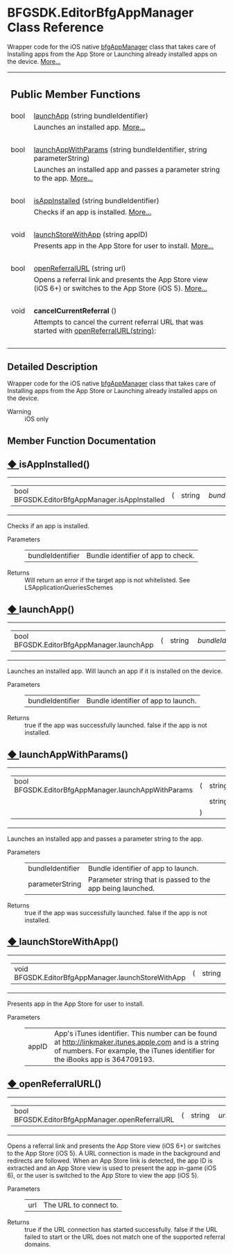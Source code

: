 # BFGSDK.EditorBfgAppManager Class Reference

<div class="contents">Wrapper code for the iOS native <a class="el" href="class_b_f_g_s_d_k_1_1bfg_app_manager.html">bfgAppManager</a> class that takes care of Installing apps from the App Store or Launching already installed apps on the device.    <a href="class_b_f_g_s_d_k_1_1_editor_bfg_app_manager.html#details">More...</a><table class="memberdecls"><tr class="heading"><td colspan="2"><h2 class="groupheader"><a id="pub-methods" name="pub-methods"></a> Public Member Functions</h2></td></tr><tr class="memitem:a417a5b02c8d9304d9b66330b8e617b89"><td class="memItemLeft" align="right" valign="top">bool&#160;</td><td class="memItemRight" valign="bottom"><a class="el" href="class_b_f_g_s_d_k_1_1_editor_bfg_app_manager.html#a417a5b02c8d9304d9b66330b8e617b89">launchApp</a> (string bundleIdentifier)</td></tr><tr class="memdesc:a417a5b02c8d9304d9b66330b8e617b89"><td class="mdescLeft">&#160;</td><td class="mdescRight">Launches an installed app.  <a href="class_b_f_g_s_d_k_1_1_editor_bfg_app_manager.html#a417a5b02c8d9304d9b66330b8e617b89">More...</a><br /></td></tr><tr class="separator:a417a5b02c8d9304d9b66330b8e617b89"><td class="memSeparator" colspan="2">&#160;</td></tr><tr class="memitem:ab39ffb6c52ab72b1fd824b3b1125658f"><td class="memItemLeft" align="right" valign="top">bool&#160;</td><td class="memItemRight" valign="bottom"><a class="el" href="class_b_f_g_s_d_k_1_1_editor_bfg_app_manager.html#ab39ffb6c52ab72b1fd824b3b1125658f">launchAppWithParams</a> (string bundleIdentifier, string parameterString)</td></tr><tr class="memdesc:ab39ffb6c52ab72b1fd824b3b1125658f"><td class="mdescLeft">&#160;</td><td class="mdescRight">Launches an installed app and passes a parameter string to the app.  <a href="class_b_f_g_s_d_k_1_1_editor_bfg_app_manager.html#ab39ffb6c52ab72b1fd824b3b1125658f">More...</a><br /></td></tr><tr class="separator:ab39ffb6c52ab72b1fd824b3b1125658f"><td class="memSeparator" colspan="2">&#160;</td></tr><tr class="memitem:a801e673b35214b46ea18deca4a4ce273"><td class="memItemLeft" align="right" valign="top">bool&#160;</td><td class="memItemRight" valign="bottom"><a class="el" href="class_b_f_g_s_d_k_1_1_editor_bfg_app_manager.html#a801e673b35214b46ea18deca4a4ce273">isAppInstalled</a> (string bundleIdentifier)</td></tr><tr class="memdesc:a801e673b35214b46ea18deca4a4ce273"><td class="mdescLeft">&#160;</td><td class="mdescRight">Checks if an app is installed.  <a href="class_b_f_g_s_d_k_1_1_editor_bfg_app_manager.html#a801e673b35214b46ea18deca4a4ce273">More...</a><br /></td></tr><tr class="separator:a801e673b35214b46ea18deca4a4ce273"><td class="memSeparator" colspan="2">&#160;</td></tr><tr class="memitem:a5fb4316c9d543dfb6e18b67e5a8a8152"><td class="memItemLeft" align="right" valign="top">void&#160;</td><td class="memItemRight" valign="bottom"><a class="el" href="class_b_f_g_s_d_k_1_1_editor_bfg_app_manager.html#a5fb4316c9d543dfb6e18b67e5a8a8152">launchStoreWithApp</a> (string appID)</td></tr><tr class="memdesc:a5fb4316c9d543dfb6e18b67e5a8a8152"><td class="mdescLeft">&#160;</td><td class="mdescRight">Presents app in the App Store for user to install.  <a href="class_b_f_g_s_d_k_1_1_editor_bfg_app_manager.html#a5fb4316c9d543dfb6e18b67e5a8a8152">More...</a><br /></td></tr><tr class="separator:a5fb4316c9d543dfb6e18b67e5a8a8152"><td class="memSeparator" colspan="2">&#160;</td></tr><tr class="memitem:a86e6bcded55dafcfc72c8a080beafff3"><td class="memItemLeft" align="right" valign="top">bool&#160;</td><td class="memItemRight" valign="bottom"><a class="el" href="class_b_f_g_s_d_k_1_1_editor_bfg_app_manager.html#a86e6bcded55dafcfc72c8a080beafff3">openReferralURL</a> (string url)</td></tr><tr class="memdesc:a86e6bcded55dafcfc72c8a080beafff3"><td class="mdescLeft">&#160;</td><td class="mdescRight">Opens a referral link and presents the App Store view (iOS 6+) or switches to the App Store (iOS 5).  <a href="class_b_f_g_s_d_k_1_1_editor_bfg_app_manager.html#a86e6bcded55dafcfc72c8a080beafff3">More...</a><br /></td></tr><tr class="separator:a86e6bcded55dafcfc72c8a080beafff3"><td class="memSeparator" colspan="2">&#160;</td></tr><tr class="memitem:a4ffd3bf6af5d16d20b88665bd74ee6e9"><td class="memItemLeft" align="right" valign="top"><a id="a4ffd3bf6af5d16d20b88665bd74ee6e9" name="a4ffd3bf6af5d16d20b88665bd74ee6e9"></a> void&#160;</td><td class="memItemRight" valign="bottom"><b>cancelCurrentReferral</b> ()</td></tr><tr class="memdesc:a4ffd3bf6af5d16d20b88665bd74ee6e9"><td class="mdescLeft">&#160;</td><td class="mdescRight">Attempts to cancel the current referral URL that was started with <a class="el" href="class_b_f_g_s_d_k_1_1_editor_bfg_app_manager.html#a86e6bcded55dafcfc72c8a080beafff3" title="Opens a referral link and presents the App Store view (iOS 6+) or switches to the App Store (iOS 5).">openReferralURL(string)</a>: <br /></td></tr><tr class="separator:a4ffd3bf6af5d16d20b88665bd74ee6e9"><td class="memSeparator" colspan="2">&#160;</td></tr></table><a name="details" id="details"></a><h2 class="groupheader">Detailed Description</h2><div class="textblock">Wrapper code for the iOS native <a class="el" href="class_b_f_g_s_d_k_1_1bfg_app_manager.html">bfgAppManager</a> class that takes care of Installing apps from the App Store or Launching already installed apps on the device. <dl class="section warning"><dt>Warning</dt><dd>iOS only </dd></dl></div><h2 class="groupheader">Member Function Documentation</h2><a id="a801e673b35214b46ea18deca4a4ce273" name="a801e673b35214b46ea18deca4a4ce273"></a><h2 class="memtitle"><span class="permalink"><a href="#a801e673b35214b46ea18deca4a4ce273">&#9670;&nbsp;</a></span>isAppInstalled()</h2><div class="memitem"><div class="memproto"><table class="mlabels"><tr><td class="mlabels-left"><table class="memname"><tr><td class="memname">bool BFGSDK.EditorBfgAppManager.isAppInstalled </td><td>(</td><td class="paramtype">string&#160;</td><td class="paramname"><em>bundleIdentifier</em></td><td>)</td><td></td></tr></table></td><td class="mlabels-right"><span class="mlabels"><span class="mlabel">inline</span></span></td></tr></table></div><div class="memdoc">Checks if an app is installed. <dl class="params"><dt>Parameters</dt><dd><table class="params"><tr><td class="paramname">bundleIdentifier</td><td>Bundle identifier of app to check.</td></tr></table></dd></dl><dl class="section return"><dt>Returns</dt><dd>Will return an error if the target app is not whitelisted. See LSApplicationQueriesSchemes</dd></dl></div></div><a id="a417a5b02c8d9304d9b66330b8e617b89" name="a417a5b02c8d9304d9b66330b8e617b89"></a><h2 class="memtitle"><span class="permalink"><a href="#a417a5b02c8d9304d9b66330b8e617b89">&#9670;&nbsp;</a></span>launchApp()</h2><div class="memitem"><div class="memproto"><table class="mlabels"><tr><td class="mlabels-left"><table class="memname"><tr><td class="memname">bool BFGSDK.EditorBfgAppManager.launchApp </td><td>(</td><td class="paramtype">string&#160;</td><td class="paramname"><em>bundleIdentifier</em></td><td>)</td><td></td></tr></table></td><td class="mlabels-right"><span class="mlabels"><span class="mlabel">inline</span></span></td></tr></table></div><div class="memdoc">Launches an installed app. Will launch an app if it is installed on the device. <dl class="params"><dt>Parameters</dt><dd><table class="params"><tr><td class="paramname">bundleIdentifier</td><td>Bundle identifier of app to launch.</td></tr></table></dd></dl><dl class="section return"><dt>Returns</dt><dd>true if the app was successfully launched. false if the app is not installed.</dd></dl></div></div><a id="ab39ffb6c52ab72b1fd824b3b1125658f" name="ab39ffb6c52ab72b1fd824b3b1125658f"></a><h2 class="memtitle"><span class="permalink"><a href="#ab39ffb6c52ab72b1fd824b3b1125658f">&#9670;&nbsp;</a></span>launchAppWithParams()</h2><div class="memitem"><div class="memproto"><table class="mlabels"><tr><td class="mlabels-left"><table class="memname"><tr><td class="memname">bool BFGSDK.EditorBfgAppManager.launchAppWithParams </td><td>(</td><td class="paramtype">string&#160;</td><td class="paramname"><em>bundleIdentifier</em>, </td></tr><tr><td class="paramkey"></td><td></td><td class="paramtype">string&#160;</td><td class="paramname"><em>parameterString</em>&#160;</td></tr><tr><td></td><td>)</td><td></td><td></td></tr></table></td><td class="mlabels-right"><span class="mlabels"><span class="mlabel">inline</span></span></td></tr></table></div><div class="memdoc">Launches an installed app and passes a parameter string to the app. <dl class="params"><dt>Parameters</dt><dd><table class="params"><tr><td class="paramname">bundleIdentifier</td><td>Bundle identifier of app to launch.</td></tr><tr><td class="paramname">parameterString</td><td>Parameter string that is passed to the app being launched.</td></tr></table></dd></dl><dl class="section return"><dt>Returns</dt><dd>true if the app was successfully launched. false if the app is not installed.</dd></dl></div></div><a id="a5fb4316c9d543dfb6e18b67e5a8a8152" name="a5fb4316c9d543dfb6e18b67e5a8a8152"></a><h2 class="memtitle"><span class="permalink"><a href="#a5fb4316c9d543dfb6e18b67e5a8a8152">&#9670;&nbsp;</a></span>launchStoreWithApp()</h2><div class="memitem"><div class="memproto"><table class="mlabels"><tr><td class="mlabels-left"><table class="memname"><tr><td class="memname">void BFGSDK.EditorBfgAppManager.launchStoreWithApp </td><td>(</td><td class="paramtype">string&#160;</td><td class="paramname"><em>appID</em></td><td>)</td><td></td></tr></table></td><td class="mlabels-right"><span class="mlabels"><span class="mlabel">inline</span></span></td></tr></table></div><div class="memdoc">Presents app in the App Store for user to install. <dl class="params"><dt>Parameters</dt><dd><table class="params"><tr><td class="paramname">appID</td><td>App's iTunes identifier. This number can be found at <a href="http://linkmaker.itunes.apple.com">http://linkmaker.itunes.apple.com</a> and is a string of numbers. For example, the iTunes identifier for the iBooks app is 364709193.</td></tr></table></dd></dl></div></div><a id="a86e6bcded55dafcfc72c8a080beafff3" name="a86e6bcded55dafcfc72c8a080beafff3"></a><h2 class="memtitle"><span class="permalink"><a href="#a86e6bcded55dafcfc72c8a080beafff3">&#9670;&nbsp;</a></span>openReferralURL()</h2><div class="memitem"><div class="memproto"><table class="mlabels"><tr><td class="mlabels-left"><table class="memname"><tr><td class="memname">bool BFGSDK.EditorBfgAppManager.openReferralURL </td><td>(</td><td class="paramtype">string&#160;</td><td class="paramname"><em>url</em></td><td>)</td><td></td></tr></table></td><td class="mlabels-right"><span class="mlabels"><span class="mlabel">inline</span></span></td></tr></table></div><div class="memdoc">Opens a referral link and presents the App Store view (iOS 6+) or switches to the App Store (iOS 5). A URL connection is made in the background and redirects are followed. When an App Store link is detected, the app ID is extracted and an App Store view is used to present the app in-game (iOS 6), or the user is switched to the App Store to view the app (iOS 5). <dl class="params"><dt>Parameters</dt><dd><table class="params"><tr><td class="paramname">url</td><td>The URL to connect to.</td></tr></table></dd></dl><dl class="section return"><dt>Returns</dt><dd>true if the URL connection has started successfully. false if the URL failed to start or the URL does not match one of the supported referral domains.</dd></dl></div></div></div> 
